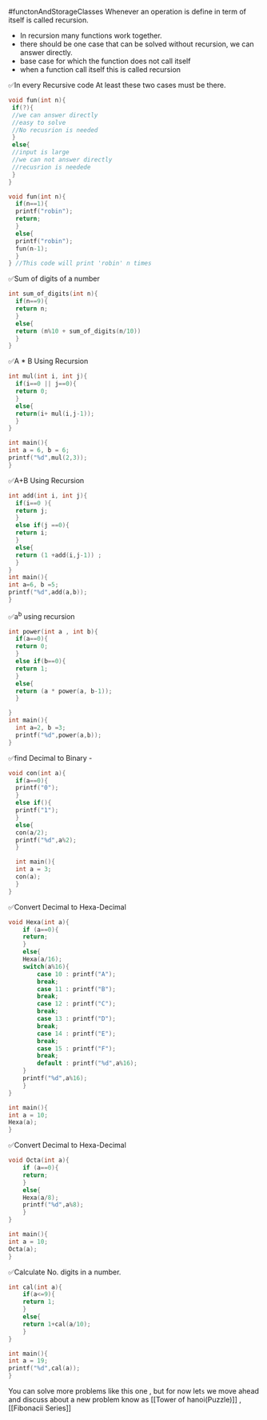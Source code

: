 #functonAndStorageClasses
Whenever an operation is define in term of itself is called recursion.
- In recursion many functions work together.
- there should be one case that can be solved without recursion, we can answer directly.
- base case for which the function does not call itself
- when a function call itself this is called recursion


✅In every Recursive code At least these two cases must be there.
```C
void fun(int n){
 if(?){
 //we can answer directly
 //easy to solve
 //No recusrion is needed
 }
 else{
 //input is large 
 //we can not answer directly
 //recusrion is needede
 }
}
```

```C
void fun(int n){
  if(n==1){
  printf("robin");
  return;
  }
  else{
  printf("robin");
  fun(n-1);
  }
} //This code will print 'robin' n times
```

✅Sum of digits of a number
```C
int sum_of_digits(int n){
  if(n==9){
  return n;
  }
  else{
  return (n%10 + sum_of_digits(n/10))
  }
}
```

✅A * B Using Recursion
```C
int mul(int i, int j){
  if(i==0 || j==0){
  return 0;
  }
  else{
  return(i+ mul(i,j-1));
  }
}

int main(){
int a = 6, b = 6;
printf("%d",mul(2,3));
}
```

✅A+B Using Recursion
```C
int add(int i, int j){
  if(i==0 ){
  return j;
  }
  else if(j ==0){
  return i;
  }
  else{
  return (1 +add(i,j-1)) ;
  }
}
int main(){
int a=6, b =5;
printf("%d",add(a,b));
}
```

✅a<sup>b</sup> using recursion 
```C
int power(int a , int b){
  if(a==0){
  return 0;
  }
  else if(b==0){
  return 1; 
  }
  else{
  return (a * power(a, b-1));
  }

}
int main(){
  int a=2, b =3;
  printf("%d",power(a,b));
}
```

✅find Decimal to Binary -
```C
void con(int a){
  if(a==0){
  printf("0");
  }
  else if(){
  printf("1");
  }
  else{
  con(a/2);
  printf("%d",a%2);
  }

  int main(){
  int a = 3;
  con(a);
  }
}
```

✅Convert Decimal to Hexa-Decimal
```C
void Hexa(int a){
    if (a==0){
    return;
    }
    else{
    Hexa(a/16);
    switch(a%16){
        case 10 : printf("A");
        break;
        case 11 : printf("B");
        break;
        case 12 : printf("C");
        break;
        case 13 : printf("D");
        break;
        case 14 : printf("E");
        break;
        case 15 : printf("F");
        break;
        default : printf("%d",a%16);
    }
    printf("%d",a%16);
    }
}

int main(){
int a = 10;
Hexa(a);
}
```

✅Convert Decimal to Hexa-Decimal
```C
void Octa(int a){
    if (a==0){
    return;
    }
    else{
    Hexa(a/8);
    printf("%d",a%8);
    }
}

int main(){
int a = 10;
Octa(a);
}
```

✅Calculate No. digits in a number.
```C
int cal(int a){
    if(a<=9){
    return 1;
    }
    else{
    return 1+cal(a/10);
    }
}

int main(){
int a = 19;
printf("%d",cal(a));
}
```

You can solve more problems like this one , but for now let`s`  we move ahead and discuss about a new problem know as [[Tower of hanoi(Puzzle)]] , [[Fibonacii Series]]